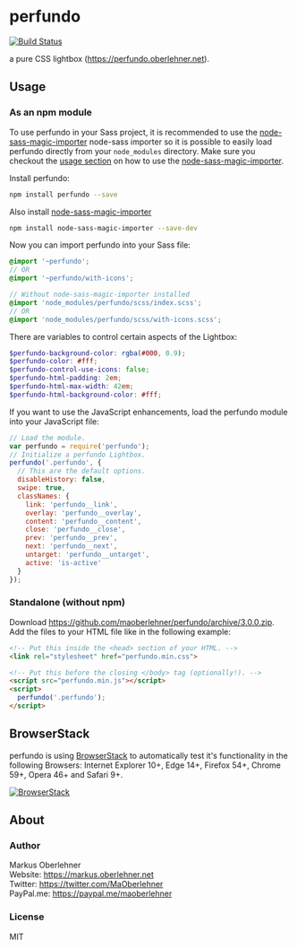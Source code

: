 # perfundo
[![Build Status](https://travis-ci.org/maoberlehner/perfundo.svg?branch=master)](https://travis-ci.org/maoberlehner/perfundo)

a pure CSS lightbox (https://perfundo.oberlehner.net).

## Usage
### As an npm module
To use perfundo in your Sass project, it is recommended to use the [node-sass-magic-importer](https://github.com/maoberlehner/node-sass-magic-importer/tree/master/packages/node-sass-magic-importer) node-sass importer so it is possible to easily load perfundo directly from your `node_modules` directory.
Make sure you checkout the [usage section](https://github.com/maoberlehner/node-sass-magic-importer/tree/master/packages/node-sass-magic-importer#usage) on how to use the [node-sass-magic-importer](https://github.com/maoberlehner/node-sass-magic-importer/tree/master/packages/node-sass-magic-importer).

Install perfundo:
```bash
npm install perfundo --save
```
Also install [node-sass-magic-importer](https://github.com/maoberlehner/node-sass-magic-importer/tree/master/packages/node-sass-magic-importer)
```bash
npm install node-sass-magic-importer --save-dev
```

Now you can import perfundo into your Sass file:
```scss
@import '~perfundo';
// OR
@import '~perfundo/with-icons';

// Without node-sass-magic-importer installed
@import 'node_modules/perfundo/scss/index.scss';
// OR
@import 'node_modules/perfundo/scss/with-icons.scss';
```

There are variables to control certain aspects of the Lightbox:
```scss
$perfundo-background-color: rgba(#000, 0.9);
$perfundo-color: #fff;
$perfundo-control-use-icons: false;
$perfundo-html-padding: 2em;
$perfundo-html-max-width: 42em;
$perfundo-html-background-color: #fff;
```

If you want to use the JavaScript enhancements, load the perfundo module into your JavaScript file:
```js
// Load the module.
var perfundo = require('perfundo');
// Initialize a perfundo Lightbox.
perfundo('.perfundo', {
  // This are the default options.
  disableHistory: false,
  swipe: true,
  classNames: {
    link: 'perfundo__link',
    overlay: 'perfundo__overlay',
    content: 'perfundo__content',
    close: 'perfundo__close',
    prev: 'perfundo__prev',
    next: 'perfundo__next',
    untarget: 'perfundo__untarget',
    active: 'is-active'
  }
});
```

### Standalone (without npm)
Download https://github.com/maoberlehner/perfundo/archive/3.0.0.zip. Add the files to your HTML file like in the following example:
```html
<!-- Put this inside the <head> section of your HTML. -->
<link rel="stylesheet" href="perfundo.min.css">

<!-- Put this before the closing </body> tag (optionally!). -->
<script src="perfundo.min.js"></script>
<script>
  perfundo('.perfundo');
</script>
```

## BrowserStack
perfundo is using [BrowserStack](https://www.browserstack.com) to automatically test it's functionality in the following Browsers: Internet Explorer 10+, Edge 14+, Firefox 54+, Chrome 59+, Opera 46+ and Safari 9+.

[![BrowserStack](https://perfundo.oberlehner.net/img/browserstack.png)](https://www.browserstack.com)

## About
### Author
Markus Oberlehner  
Website: https://markus.oberlehner.net  
Twitter: https://twitter.com/MaOberlehner  
PayPal.me: https://paypal.me/maoberlehner

### License
MIT
